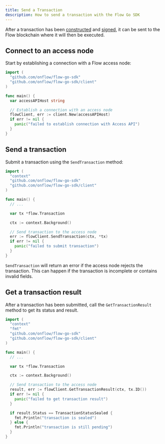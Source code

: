 ```yaml
---
title: Send a Transaction
description: How to send a transaction with the Flow Go SDK
---
```


After a transaction has been [constructed](../build-transaction) and 
[signed](../sign-transaction), 
it can be sent to the Flow blockchain where it will then be executed.

## Connect to an access node

Start by establishing a connection with a Flow access node:

```go
import (
  "github.com/onflow/flow-go-sdk"
  "github.com/onflow/flow-go-sdk/client"
)

func main() {
  var accessAPIHost string

  // Establish a connection with an access node
  flowClient, err := client.New(accessAPIHost)
  if err != nil {
    panic("failed to establish connection with Access API")
  }
}
```

## Send a transaction

Submit a transaction using the `SendTransaction` method:

```go
import (
  "context"
  "github.com/onflow/flow-go-sdk"
  "github.com/onflow/flow-go-sdk/client"
)

func main() {
  // ...

  var tx *flow.Transaction

  ctx := context.Background()

  // Send transaction to the access node
  err := flowClient.SendTransaction(ctx, *tx)
  if err != nil {
    panic("failed to submit transaction")
  }
}
```

`SendTransaction` will return an error if the access node rejects the transaction.
This can happen if the transaction is incomplete or contains invalid fields.

## Get a transaction result

After a transaction has been submitted, call the `GetTransactionResult` method to 
get its status and result.

```go
import (
  "context"
  "fmt"
  "github.com/onflow/flow-go-sdk"
  "github.com/onflow/flow-go-sdk/client"
)

func main() {
  // ...

  var tx *flow.Transaction

  ctx := context.Background()

  // Send transaction to the access node
  result, err := flowClient.GetTransactionResult(ctx, tx.ID())
  if err != nil {
    panic("failed to get transaction result")
  }

  if result.Status == TransactionStatusSealed {
    fmt.Println("transaction is sealed")
  } else {
    fmt.Println("transaction is still pending")
  }
}
```
